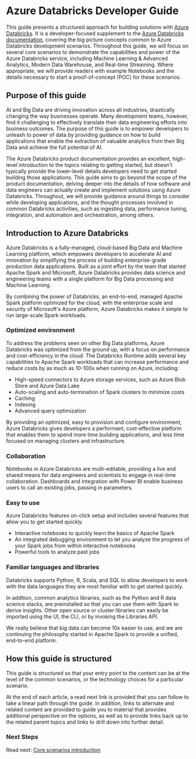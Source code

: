 # Azure Databricks Developer Guide

This guide presents a structured approach for building solutions with [Azure Databricks](https://azure.microsoft.com/services/databricks/). It is a developer-focused supplement to the [Azure Databricks documentation](https://docs.azuredatabricks.net/), covering the big picture concepts common to Azure Databricks development scenarios. Throughout this guide, we will focus on several core scenarios to demonstrate the capabilities and power of the Azure Databricks service, including Machine Learning & Advanced Analytics, Modern Data Warehouse, and Real-time Streaming. Where appropriate, we will provide readers with example Notebooks and the details necessary to start a proof-of-concept (POC) for these scenarios.

## Purpose of this guide

AI and Big Data are driving innovation across all industries, drastically changing the way businesses operate. Many development teams, however, find it challenging to effectively translate their data engineering efforts into business outcomes. The purpose of this guide is to empower developers to unleash to power of data by providing guidance on how to build applications that enable the extraction of valuable analytics from their Big Data and achieve the full potential of AI.

The Azure Databricks product documentation provides an excellent, high-level introduction to the topics relating to getting started, but doesn't typically provide the lower-level details developers need to get started building those applications. This guide aims to go beyond the scope of the product documentation, delving deeper into the details of how software and data engineers can actually create and implement solutions using Azure Databricks. Throughout, we will provide guidance around things to consider while developing applications, and the thought processes involved in common Databricks activities, such as ingesting data, performance tuning, integration, and automation and orchestration, among others.

## Introduction to Azure Databricks

Azure Databricks is a fully-managed, cloud-based Big Data and Machine Learning platform, which empowers developers to accelerate AI and innovation by simplifying the process of building enterprise-grade production data applications. Built as a joint effort by the team that started Apache Spark and Microsoft, Azure Databricks provides data science and engineering teams with a single platform for Big Data processing and Machine Learning.

By combining the power of Databricks, an end-to-end, managed Apache Spark platform optimized for the cloud, with the enterprise scale and security of Microsoft's Azure platform, Azure Databricks makes it simple to run large-scale Spark workloads.

### Optimized environment

To address the problems seen on other Big Data platforms, Azure Databricks was optimized from the ground up, with a focus on performance and cost-efficiency in the cloud. The Databricks Runtime adds several key capabilities to Apache Spark workloads that can increase performance and reduce costs by as much as 10-100x when running on Azure, including:

- High-speed connectors to Azure storage services, such as Azure Blob Store and Azure Data Lake
- Auto-scaling and auto-termination of Spark clusters to minimize costs
- Caching
- Indexing
- Advanced query optimization

By providing an optimized, easy to provision and configure environment, Azure Databricks gives developers a performant, cost-effective platform that enables them to spend more time building applications, and less time focused on managing clusters and infrastructure.

### Collaboration

Notebooks in Azure Databricks are multi-editable, providing a live and shared means for data engineers and scientists to engage in real-time collaboration. Dashboards and integration with Power BI enable business users to call an existing jobs, passing in parameters.

### Easy to use

Azure Databricks features on-click setup and includes several features that allow you to get started quickly.

- Interactive notebooks to quickly learn the basics of Apache Spark
- An integrated debugging environment to let you analyze the progress of your Spark jobs from within interactive notebooks
- Powerful tools to analyze past jobs

### Familiar languages and libraries

Databricks supports Python, R, Scala, and SQL to allow developers to work with the data languages they are most familiar with to get started quickly.

In addition, common analytics libraries, such as the Python and R data science stacks, are preinstalled so that you can use them with Spark to derive insights. Other open source or cluster libraries can easily be imported using the UI, the CLI, or by invoking the Libraries API.

We really believe that big data can become 10x easier to use, and we are continuing the philosophy started in Apache Spark to provide a unified, end-to-end platform.

## How this guide is structured

This guide is structured so that your entry point to the content can be at the level of the common scenarios, or the technology choices for a particular scenario.

At the end of each article, a read next link is provided that you can follow to take a linear path through the guide. In addition, links to alternate and related content are provided to guide you to material that provides additional perspective on the options, as well as to provide links back up to the related parent topics and links to drill down into further detail.

### Next Steps

Read next: [Core scenarios introduction](../core-scenarios/intro.md)